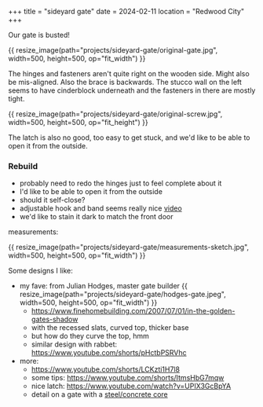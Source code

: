+++
title = "sideyard gate"
date = 2024-02-11
location = "Redwood City"
+++

Our gate is busted!

{{ resize_image(path="projects/sideyard-gate/original-gate.jpg", width=500, height=500, op="fit_width") }}

The hinges and fasteners aren't quite right on the wooden side.
Might also be mis-aligned.
Also the brace is backwards.
The stucco wall on the left seems to have cinderblock underneath
and the fasteners in there are mostly tight.

{{ resize_image(path="projects/sideyard-gate/original-screw.jpg", width=500, height=500, op="fit_height") }}

The latch is also no good, too easy to get stuck,
and we'd like to be able to open it from the outside.


### Rebuild

- probably need to redo the hinges just to feel complete about it
- I'd like to be able to open it from the outside
- should it self-close?
- adjustable hook and band seems really nice [video](https://www.youtube.com/watch?v=2JiGxM6N3Oo)
- we'd like to stain it dark to match the front door

measurements:

{{ resize_image(path="projects/sideyard-gate/measurements-sketch.jpg", width=500, height=500, op="fit_width") }}


Some designs I like:
- my fave: from Julian Hodges, master gate builder
{{ resize_image(path="projects/sideyard-gate/hodges-gate.jpeg", width=500, height=500, op="fit_width") }}
    - https://www.finehomebuilding.com/2007/07/01/in-the-golden-gates-shadow
    - with the recessed slats, curved top, thicker base
    - but how do they curve the top, hmm
    - similar design with rabbet: https://www.youtube.com/shorts/pHctbPSRVhc
- more:
    - https://www.youtube.com/shorts/LCKzti1H7l8
    - some tips: https://www.youtube.com/shorts/ItmsHbG7mqw
    - nice latch: https://www.youtube.com/watch?v=UPIX3GcBpYA
    - detail on a gate with a [steel/concrete core](https://www.finehomebuilding.com/membership/pdf/14540/021129110.pdf)
